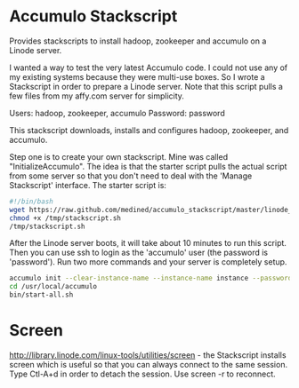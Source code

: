 Accumulo Stackscript
====================

Provides stackscripts to install hadoop, zookeeper and accumulo on a Linode server. 

I wanted a way to test the very latest Accumulo code. I could not use any of my existing systems because they were multi-use boxes. So I wrote a Stackscript in order to prepare a Linode server. Note that this script pulls a few files from my affy.com server for simplicity.

Users: hadoop, zookeeper, accumulo
Password: password

This stackscript downloads, installs and configures hadoop, zookeeper, and accumulo.

Step one is to create your own stackscript. Mine was called "InitializeAccumulo". The idea is that the starter script pulls the actual script from some server so that you don't need to deal with the 'Manage Stackscript' interface. The starter script is:

```bash
#!/bin/bash
wget https://raw.github.com/medined/accumulo_stackscript/master/linode_build_v00/stackscript -O /tmp/stackscript.sh
chmod +x /tmp/stackscript.sh
/tmp/stackscript.sh
```

After the Linode server boots, it will take about 10 minutes to run this script. Then you can use ssh to login as the 'accumulo' user (the password is 'password'). Run two more commands and your server is completely setup.

```bash
accumulo init --clear-instance-name --instance-name instance --password secret
cd /usr/local/accumulo
bin/start-all.sh
```

Screen
======

http://library.linode.com/linux-tools/utilities/screen - the Stackscript installs screen which is useful so that you can always connect to the same session. Type Ctl-A+d in order to detach the session. Use screen -r to reconnect.

